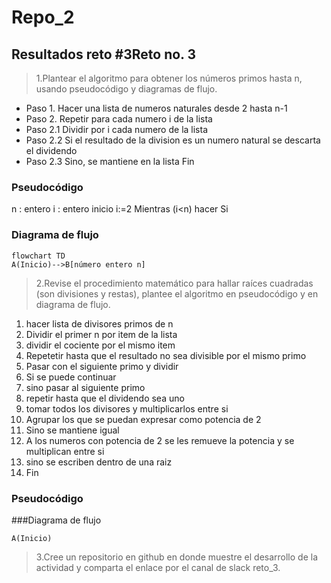 # Repo_2
## Resultados reto #3Reto no. 3
>1.Plantear el algoritmo para obtener los números primos hasta n, usando pseudocódigo y diagramas de flujo.

- Paso 1. Hacer una lista de numeros naturales desde 2 hasta n-1
- Paso 2. Repetir para cada numero i de la lista
- Paso 2.1 Dividir por i cada numero de la lista
- Paso 2.2 Si el resultado de la division es un numero natural se descarta el dividendo
- Paso 2.3 Sino, se mantiene en la lista
  Fin
### Pseudocódigo
n : entero
i : entero 
inicio 
  i:=2
  Mientras (i<n) hacer
   Si 
### Diagrama de flujo 
```mermaid
flowchart TD
A(Inicio)-->B[número entero n]
```
>2.Revise el procedimiento matemático para hallar raíces cuadradas (son divisiones y restas), plantee el algoritmo en pseudocódigo y en diagrama de flujo.

1. hacer lista de divisores primos de n
2. Dividir el primer n por item de la lista
3. dividir el cociente por el mismo item
4. Repetetir hasta que el resultado no sea divisible por el mismo primo
5. Pasar con el siguiente primo y dividir
6. Si se puede continuar
7. sino pasar al siguiente primo
8. repetir hasta que el dividendo sea uno
9. tomar todos los divisores y multiplicarlos entre si
10. Agrupar los que se puedan expresar como potencia de 2
11. Sino se mantiene igual
12. A los numeros con potencia de 2 se les remueve la potencia y se multiplican entre si
13. sino se escriben dentro de una raiz
14. Fin

### Pseudocódigo

###Diagrama de flujo
```mermaid
A(Inicio)
```

>3.Cree un repositorio en github en donde muestre el desarrollo de la actividad y comparta el enlace por el canal de slack reto_3.


